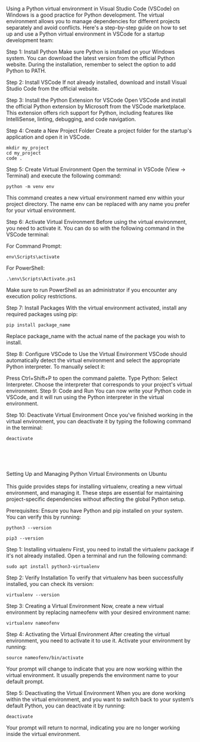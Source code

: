 Using a Python virtual environment in Visual Studio Code (VSCode) on Windows is a good practice for Python development. The virtual environment allows you to manage dependencies for different projects separately and avoid conflicts. Here's a step-by-step guide on how to set up and use a Python virtual environment in VSCode for a startup development team:

Step 1: Install Python
Make sure Python is installed on your Windows system. You can download the latest version from the official Python website. During the installation, remember to select the option to add Python to PATH.

Step 2: Install VSCode
If not already installed, download and install Visual Studio Code from the official website.

Step 3: Install the Python Extension for VSCode
Open VSCode and install the official Python extension by Microsoft from the VSCode marketplace. This extension offers rich support for Python, including features like IntelliSense, linting, debugging, and code navigation.

Step 4: Create a New Project Folder
Create a project folder for the startup's application and open it in VSCode.

```
mkdir my_project
cd my_project
code .
```

Step 5: Create Virtual Environment
Open the terminal in VSCode (View -> Terminal) and execute the following command:

```
python -m venv env
```

This command creates a new virtual environment named env within your project directory. The name env can be replaced with any name you prefer for your virtual environment.

Step 6: Activate Virtual Environment
Before using the virtual environment, you need to activate it. You can do so with the following command in the VSCode terminal:

For Command Prompt:

```
env\Scripts\activate
```

For PowerShell:

```
.\env\Scripts\Activate.ps1
```

Make sure to run PowerShell as an administrator if you encounter any execution policy restrictions.

Step 7: Install Packages
With the virtual environment activated, install any required packages using pip:

```
pip install package_name
```
Replace package_name with the actual name of the package you wish to install.

Step 8: Configure VSCode to Use the Virtual Environment
VSCode should automatically detect the virtual environment and select the appropriate Python interpreter. To manually select it:

Press Ctrl+Shift+P to open the command palette.
Type Python: Select Interpreter.
Choose the interpreter that corresponds to your project's virtual environment.
Step 9: Code and Run
You can now write your Python code in VSCode, and it will run using the Python interpreter in the virtual environment.

Step 10: Deactivate Virtual Environment
Once you've finished working in the virtual environment, you can deactivate it by typing the following command in the terminal:

```
deactivate
```

<br>
<br>
<br>


Setting Up and Managing Python Virtual Environments on Ubuntu
<br>
<br>
This guide provides steps for installing virtualenv, creating a new virtual environment, and managing it. These steps are essential for maintaining project-specific dependencies without affecting the global Python setup.

Prerequisites: 
Ensure you have Python and pip installed on your system. You can verify this by running:

```
python3 --version
```

```
pip3 --version
```

Step 1: Installing virtualenv
First, you need to install the virtualenv package if it's not already installed. Open a terminal and run the following command:

```
sudo apt install python3-virtualenv
```

Step 2: Verify Installation
To verify that virtualenv has been successfully installed, you can check its version:

```
virtualenv --version
```

Step 3: Creating a Virtual Environment
Now, create a new virtual environment by replacing nameofenv with your desired environment name:

```
virtualenv nameofenv
```

Step 4: Activating the Virtual Environment
After creating the virtual environment, you need to activate it to use it. Activate your environment by running:

```
source nameofenv/bin/activate
```

Your prompt will change to indicate that you are now working within the virtual environment. It usually prepends the environment name to your default prompt.

Step 5: Deactivating the Virtual Environment
When you are done working within the virtual environment, and you want to switch back to your system’s default Python, you can deactivate it by running:

```
deactivate
```
Your prompt will return to normal, indicating you are no longer working inside the virtual environment.






